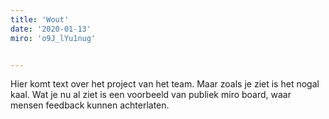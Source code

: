 ```yaml
---
title: 'Wout'
date: '2020-01-13'
miro: 'o9J_lYu1nug'


---
```


Hier komt text over het project van het team. Maar zoals je ziet is het nogal kaal. Wat je nu al ziet is een voorbeeld van publiek miro board, waar mensen feedback kunnen achterlaten.


